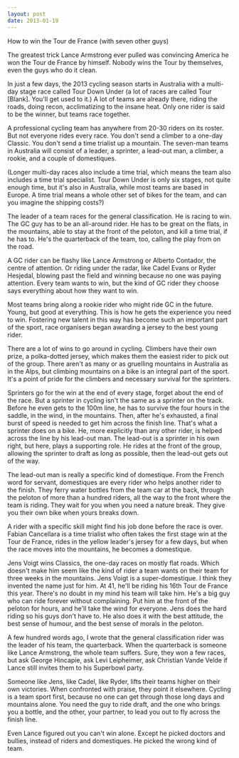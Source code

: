 ```yaml
---
layout: post
date: 2013-01-19
---
```


How to win the Tour de France (with seven other guys)  

The greatest trick Lance Armstrong ever pulled was convincing America he won the Tour de France by himself. Nobody wins the Tour by themselves, even the guys who do it clean.  

In just a few days, the 2013 cycling season starts in Australia with a multi-day stage race called Tour Down Under (a lot of races are called Tour [Blank]. You'll get used to it.) A lot of teams are already there, riding the roads, doing recon, acclimatizing to the insane heat. Only one rider is said to be the winner, but teams race together.  

A professional cycling team has anywhere from 20-30 riders on its roster. But not everyone rides every race. You don't send a climber to a one-day Classic. You don't send a time trialist up a mountain. The seven-man teams in Australia will consist of a leader, a sprinter, a lead-out man, a climber, a rookie, and a couple of domestiques.  

(Longer multi-day races also include a time trial, which means the team also includes a time trial specialist. Tour Down Under is only six stages, not quite enough time, but it's also in Australia, while most teams are based in Europe. A time trial means a whole other set of bikes for the team, and can you imagine the shipping costs?)  

The leader of a team races for the general classification. He is racing to win. The GC guy has to be an all-around rider. He has to be great on the flats, in the mountains, able to stay at the front of the peloton, and kill a time trial, if he has to. He's the quarterback of the team, too, calling the play from on the road.  

A GC rider can be flashy like Lance Armstrong or Alberto Contador, the centre of attention. Or riding under the radar, like Cadel Evans or Ryder Hesjedal, blowing past the field and winning because no one was paying attention. Every team wants to win, but the kind of GC rider they choose says everything about how they want to win.  

Most teams bring along a rookie rider who might ride GC in the future. Young, but good at everything. This is how he gets the experience you need to win. Fostering new talent in this way has become such an important part of the sport, race organisers began awarding a jersey to the best young rider.  

There are a lot of wins to go around in cycling. Climbers have their own prize, a polka-dotted jersey, which makes them the easiest rider to pick out of the group. There aren't as many or as gruelling mountains in Australia as in the Alps, but climbing mountains on a bike is an integral part of the sport. It's a point of pride for the climbers and necessary survival for the sprinters.  

Sprinters go for the win at the end of every stage, forget about the end of the race. But a sprinter in cycling isn't the same as a sprinter on the track. Before he even gets to the 100m line, he has to survive the four hours in the saddle, in the wind, in the mountains. Then, after he's exhausted, a final burst of speed is needed to get him across the finish line.
That's what a sprinter does on a bike. He, more explicitly than any other rider, is helped across the line by his lead-out man. The lead-out is a sprinter in his own right, but here, plays a supporting role. He rides at the front of the group, allowing the sprinter to draft as long as possible, then the lead-out gets out of the way.  

The lead-out man is really a specific kind of domestique. From the French word for servant, domestiques are every rider who helps another rider to the finish. They ferry water bottles from the team car at the back, through the peloton of more than a hundred riders, all the way to the front where the team is riding. They wait for you when you need a nature break. They give you their own bike when yours breaks down.  

A rider with a specific skill might find his job done before the race is over. Fabian Cancellara is a time trialist who often takes the first stage win at the Tour de France, rides in the yellow leader's jersey for a few days, but when the race moves into the mountains, he becomes a domestique.  

Jens Voigt wins Classics, the one-day races on mostly flat roads. Which doesn't make him seem like the kind of rider a team wants on their team for three weeks in the mountains. Jens Voigt is a super-domestique. I think they invented the name just for him. At 41, he'll be riding his 16th Tour de France this year. There's no doubt in my mind his team will take him. 
He's a big guy who can ride forever without complaining. Put him at the front of the peloton for hours, and he'll take the wind for everyone. Jens does the hard riding so his guys don't have to. He also does it with the best attitude, the best sense of humour, and the best sense of morals in the peloton.  

A few hundred words ago, I wrote that the general classification rider was the leader of his team, the quarterback. When the quarterback is someone like Lance Armstrong, the whole team suffers. Sure, they won a few races, but ask George Hincapie, ask Levi Leipheimer, ask Christian Vande Velde if Lance still invites them to his Superbowl party.  

Someone like Jens, like Cadel, like Ryder, lifts their teams higher on their own victories. When confronted with praise, they point it elsewhere. Cycling is a team sport first, because no one can get through those long days and mountains alone. You need the guy to ride draft, and the one who brings you a bottle, and the other, your partner, to lead you out to fly across the finish line.  

Even Lance figured out you can't win alone. Except he picked doctors and bullies, instead of riders and domestiques. He picked the wrong kind of team.
